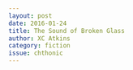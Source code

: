 ```yaml
---
layout: post 
date: 2016-01-24
title: The Sound of Broken Glass
author: XC Atkins
category: fiction
issue: chthonic
---
```

